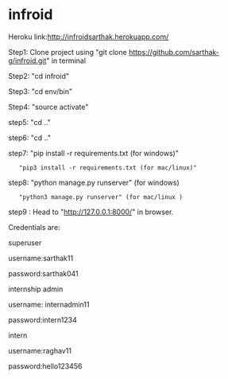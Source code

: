 # infroid

Heroku link:http://infroidsarthak.herokuapp.com/


Step1: Clone project using "git clone https://github.com/sarthak-g/infroid.git" in terminal

Step2: "cd infroid"

Step3: "cd env/bin"

Step4: "source activate"

step5: "cd .."

step6: "cd .."

step7: "pip install -r requirements.txt (for windows)"

       "pip3 install -r requirements.txt (for mac/linux)"
       
step8: "python manage.py runserver"  (for windows)

       "python3 manage.py runserver" (for mac/linux )
       
step9 : Head to "http://127.0.0.1:8000/" in browser.    

Credentials are:

superuser

username:sarthak11

password:sarthak041

internship admin

username: internadmin11

password:intern1234

intern

username:raghav11

password:hello123456 
